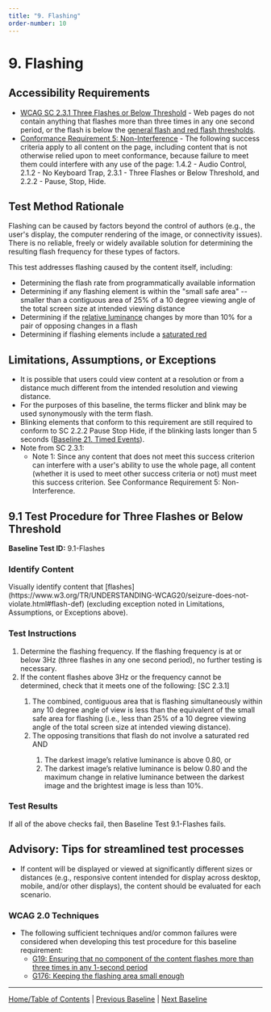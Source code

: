 ```yaml
---
title: "9. Flashing"
order-number: 10
---
```

# 9. Flashing

Accessibility Requirements
--------------------------
-   [WCAG SC 2.3.1 Three Flashes or Below Threshold](http://www.w3.org/TR/UNDERSTANDING-WCAG20/seizure-does-not-violate.html) - Web pages do not contain anything that flashes more than three times in any one second period, or the flash is below the [general flash and red flash thresholds](https://www.w3.org/TR/UNDERSTANDING-WCAG20/seizure-does-not-violate.html#general-thresholddef).
-   [Conformance Requirement 5: Non-Interference](https://www.w3.org/TR/WCAG20/#cc5) - The following success criteria apply to all content on the page, including content that is not otherwise relied upon to meet conformance, because failure to meet them could interfere with any use of the page: 1.4.2 - Audio Control, 2.1.2 - No Keyboard Trap, 2.3.1 - Three Flashes or Below Threshold, and 2.2.2 - Pause, Stop, Hide.

Test Method Rationale
---------------------
Flashing can be caused by factors beyond the control of authors (e.g., the user's display, the computer rendering of the image, or connectivity issues). There is no reliable, freely or widely available solution for determining the resulting flash frequency for these types of factors.

This test addresses flashing caused by the content itself, including:
-   Determining the flash rate from programmatically available information
-   Determining if any flashing element is within the "small safe area" -- smaller than a contiguous area of 25% of a 10 degree viewing angle of the total screen size at intended viewing distance
-   Determining if the [relative luminance](https://www.w3.org/TR/2008/REC-WCAG20-20081211/#relativeluminancedef) changes by more than 10% for a pair of opposing changes in a flash
-   Determining if flashing elements include a [saturated red](http://www.w3.org/TR/2008/REC-WCAG20-20081211/#general-thresholddef)

Limitations, Assumptions, or Exceptions
---------------------------------------
-   It is possible that users could view content at a resolution or from a distance much different from the intended resolution and viewing distance.
-   For the purposes of this baseline, the terms flicker and blink may be used synonymously with the term flash.
-   Blinking elements that conform to this requirement are still required to conform to SC 2.2.2 Pause Stop Hide, if the blinking lasts longer than 5 seconds ([Baseline 21. Timed Events](21TimedEvents.md)).
-   Note from SC 2.3.1:
    -   Note 1: Since any content that does not meet this success criterion can interfere with a user's ability to use the whole page, all content (whether it is used to meet other success criteria or not) must meet this success criterion. See Conformance Requirement 5: Non-Interference.

## 9.1 Test Procedure for Three Flashes or Below Threshold
**Baseline Test ID:** 9.1-Flashes
### Identify Content
<p id="1IC">Visually identify content that [flashes](https://www.w3.org/TR/UNDERSTANDING-WCAG20/seizure-does-not-violate.html#flash-def) (excluding exception noted in Limitations, Assumptions, or Exceptions above).</p>

### Test Instructions
<ol id="1TI">
    <li id="1TI-1">Determine the flashing frequency. If the flashing frequency is at or below 3Hz (three flashes in any one second period), no further testing is necessary.</li>
    <li id="1TI-2">If the content flashes above 3Hz or the frequency cannot be determined, check that it meets one of the following: [SC 2.3.1]</li>
    <ol>
        <li id="1TI-2i">The combined, contiguous area that is flashing simultaneously within any 10 degree angle of view is less than the equivalent of the small safe area for flashing (i.e., less than 25% of a 10 degree viewing angle of the total screen size at intended viewing distance).</li>
        <li id="1TI-2ii">The opposing transitions that flash do not involve a saturated red AND</li>
        <ol>
            <li id="1TI-2iia">The darkest image’s relative luminance is above 0.80, or</li>
            <li id="1TI-2iib">The darkest image’s relative luminance is below 0.80 and the maximum change in relative luminance between the darkest image and the brightest image is less than 10%.</li>
        </ol>
    </ol>
</ol>

### Test Results
<p id="1TR">If all of the above checks fail, then Baseline Test 9.1-Flashes fails.</p>

Advisory: Tips for streamlined test processes
---------------------------------------------
-   If content will be displayed or viewed at significantly different sizes or distances (e.g., responsive content intended for display across desktop, mobile, and/or other displays), the content should be evaluated for each scenario.

### WCAG 2.0 Techniques
-   The following sufficient techniques and/or common failures were considered when developing this test procedure for this baseline requirement:
    -   [G19: Ensuring that no component of the content flashes more than three times in any 1-second period](https://www.w3.org/TR/WCAG20-TECHS/G19.html)
    -   [G176: Keeping the flashing area small enough](https://www.w3.org/TR/WCAG20-TECHS/G176.html)

----------------------------------------
[Home/Table of Contents](index.md) | [Previous Baseline](08Contrast.md) | [Next Baseline](10Forms.md)
